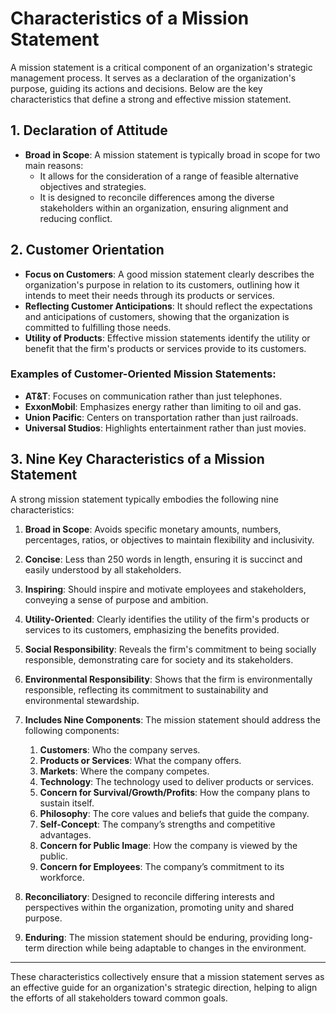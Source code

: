 # Characteristics of a Mission Statement

A mission statement is a critical component of an organization's strategic management process. It serves as a declaration of the organization's purpose, guiding its actions and decisions. Below are the key characteristics that define a strong and effective mission statement.

## 1. Declaration of Attitude

- **Broad in Scope**: A mission statement is typically broad in scope for two main reasons:
  - It allows for the consideration of a range of feasible alternative objectives and strategies.
  - It is designed to reconcile differences among the diverse stakeholders within an organization, ensuring alignment and reducing conflict.

## 2. Customer Orientation

- **Focus on Customers**: A good mission statement clearly describes the organization's purpose in relation to its customers, outlining how it intends to meet their needs through its products or services.
- **Reflecting Customer Anticipations**: It should reflect the expectations and anticipations of customers, showing that the organization is committed to fulfilling those needs.
- **Utility of Products**: Effective mission statements identify the utility or benefit that the firm's products or services provide to its customers.

### Examples of Customer-Oriented Mission Statements:
- **AT&T**: Focuses on communication rather than just telephones.
- **ExxonMobil**: Emphasizes energy rather than limiting to oil and gas.
- **Union Pacific**: Centers on transportation rather than just railroads.
- **Universal Studios**: Highlights entertainment rather than just movies.

## 3. Nine Key Characteristics of a Mission Statement

A strong mission statement typically embodies the following nine characteristics:

1. **Broad in Scope**: Avoids specific monetary amounts, numbers, percentages, ratios, or objectives to maintain flexibility and inclusivity.
   
2. **Concise**: Less than 250 words in length, ensuring it is succinct and easily understood by all stakeholders.

3. **Inspiring**: Should inspire and motivate employees and stakeholders, conveying a sense of purpose and ambition.

4. **Utility-Oriented**: Clearly identifies the utility of the firm's products or services to its customers, emphasizing the benefits provided.

5. **Social Responsibility**: Reveals the firm's commitment to being socially responsible, demonstrating care for society and its stakeholders.

6. **Environmental Responsibility**: Shows that the firm is environmentally responsible, reflecting its commitment to sustainability and environmental stewardship.

7. **Includes Nine Components**: The mission statement should address the following components:

     1. **Customers**: Who the company serves.
     2. **Products or Services**: What the company offers.
     3. **Markets**: Where the company competes.
     4. **Technology**: The technology used to deliver products or services.
     5. **Concern for Survival/Growth/Profits**: How the company plans to sustain itself.
     6. **Philosophy**: The core values and beliefs that guide the company.
     7. **Self-Concept**: The company’s strengths and competitive advantages.
     8. **Concern for Public Image**: How the company is viewed by the public.
     9. **Concern for Employees**: The company’s commitment to its workforce.

9. **Reconciliatory**: Designed to reconcile differing interests and perspectives within the organization, promoting unity and shared purpose.

10. **Enduring**: The mission statement should be enduring, providing long-term direction while being adaptable to changes in the environment.

---

These characteristics collectively ensure that a mission statement serves as an effective guide for an organization's strategic direction, helping to align the efforts of all stakeholders toward common goals.
